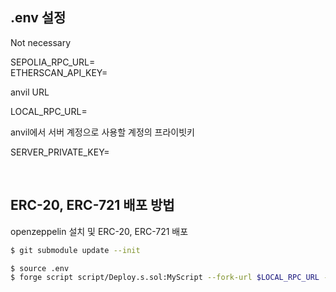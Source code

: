 ## .env 설정

Not necessary

SEPOLIA_RPC_URL=<br>
ETHERSCAN_API_KEY=

anvil URL

LOCAL_RPC_URL=

anvil에서 서버 계정으로 사용할 계정의 프라이빗키

SERVER_PRIVATE_KEY=

<br>

## ERC-20, ERC-721 배포 방법

openzeppelin 설치 및 ERC-20, ERC-721 배포<br>

```bash
$ git submodule update --init
```

```bash
$ source .env
$ forge script script/Deploy.s.sol:MyScript --fork-url $LOCAL_RPC_URL --broadcast -vvvv
```
